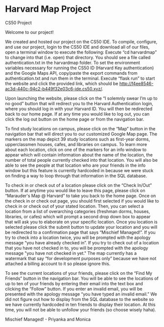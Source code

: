 # Harvard Map Project


CS50 Project

Welcome to our project!

We created and hosted our project on the CS50 IDE. To compile, configure, and use our project, login to the CS50 IDE and download all of our files, open a terminal window to execute the following: Execute “cd harvardmap” to change into that (i.e. open) that directory. You should see a file called authentication.txt in the harvardmap folder. To set the environment variables necessary for running the CS50 ID (Harvard Key authentication) and the Google Maps API, copy/paste the export commands from authentication.txt and run them in the terminal. Execute “flask run” to start the website and click the provided link, which should be http://f4ee8546-ac3d-440c-94c2-b449f32e03c6-ide.cs50.xyz/.

Upon launching the website, please click on the “I solemnly swear I’m up to no good” button that will redirect you to the Harvard Authentication login, where you should log in with your Harvard ID. You will then be redirected back to our home page. If at any time you would like to log out, you can click the log out button on the home page or from the navigation bar.

To find study locations on campus, please click on the “Map” button in the navigation bar that will direct you to our customized Google Map page. The markers on the map depict 39 study locations such as first-year dorms, upperclassmen houses, cafes, and libraries on campus. To learn more about each location, click on one of the markers for an info window to appear which will contain information about the name of the location, the number of total people currently checked into that location. You will also be able to see the people at that location who are your friends in the info window but this feature is currently hardcoded in because we were stuck on finding a way to loop through that information in the SQL database.

To check in or check out of a location please click on the “Check In/Out” button. If at anytime you would like to leave this page, please click on “Marauder's Map @ Harvard” to take you back to the home page. Once on the check in or check out page, you should first selected if you would like to check in or check out of your stated location. Then, you can select a location from a list of overarching categories (freshman dorms, houses, libraries, or cafes) which will prompt a second drop down box to appear that will ask you to elaborate on your specific location. Once you location is selected please click the submit button to update your location and you will be redirected to a confirmation page that says “Mischief Managed!”. If you try to check into a location twice, you will be prompted with the apology message “you have already checked in”. If you try to check out of a location that you have not checked in to, you will be prompted with the apology message "you have not checked in yet." The map currently has a watermark that say “for development purposes only” because we have not attached a billing account to it so please ignore this. 

To see the current locations of your friends, please click on the “Find My Friends” button in the navigation bar. You will be able to see the locations of up to ten of your friends by entering their email into the text box and clicking the “Follow” button. If you enter an invalid email, you will be presented with the apology message “you have typed an invalid email.” We did not figure out how to display from the SQL database to the website so we have currently hardcoded in ten friends to display their location. At this time, you will not be able to unfollow your friends (so choose wisely haha).

Mischief Managed! - Priyanka and Monica





